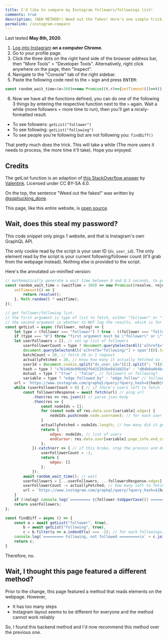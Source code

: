 ```yaml
---
title: I'd like to compare my Instagram followers/followings list!
comments: true
description: (NEW METHOD!) Weed out the fakes! Here's one simple trick to effectively compare your followers and followings list, so you can unfollow those traitors who never follows you back, and keep your Instagram COOL and CLEAN, without leaking your password!
permalink: /instagram-compare
---
```


Last tested **May 8th, 2020**.

1. [Log into Instagram](https://instagram.com) **on a computer Chrome.**
2. Go to your profile page.
3. Click the three dots on the right hand side of the browser address bar, then "More Tools" > "Developer Tools". Alternatively, right click anywhere on the page, then "Inspect".
4. Navigate to the "Console" tab of the right sidebar.
5. Paste the following code next to the `>` sign and press <kbd>ENTER</kbd>:
  ```js
  const random_wait_time=(e=300)=>new Promise((t,r)=>{setTimeout(()=>t(),Math.random()*e)});function readCookie(e){for(var t=e+"=",r=document.cookie.split(";"),o=0;o<r.length;o++){for(var a=r[o];" "==a.charAt(0);)a=a.substring(1,a.length);if(0==a.indexOf(t))return a.substring(t.length,a.length)}return null}const getList=async(e,t)=>{let r="follower"===e||"following"!==e&&"0";if("0"===r)throw'first argument must be "follower" or "following".';let o=[],a=r?document.querySelectorAll('a[href$="followers/"] > span')[0].textContent:document.querySelectorAll('a[href$="following/"] > span')[0].textContent;for(batchCount=20,actuallyFetched=20,userId=document.cookie.split("ds_user_id=")[1].split("; ")[0],hash=r?"c76146de99bb02f6415203be841dd25a":"d04b0a864b4b54837c0d870b0e77e076",mutual=r?"true":"false",variable=r?"edge_followed_by":"edge_follow",url=`https://www.instagram.com/graphql/query/?query_hash=${hash}&variables={"id":"${userId}","include_reel":true,"fetch_mutual":${mutual},"first":"${batchCount}"}`;a>0;){const e=await fetch(url).then(e=>e.json()).then(e=>{const t=[];for(const r of e.data.user[variable].edges)t.push(r.node.username);return actuallyFetched=t.length,{edges:t,endCursor:e.data.user[variable].page_info.end_cursor}}).catch(e=>(a=-1,{edges:[]}));await random_wait_time(),o=[...o,...e.edges],a-=actuallyFetched,url=`https://www.instagram.com/graphql/query/?query_hash=${hash}&variables={"id":"${userId}","include_reel":true,"fetch_mutual":${mutual},"first":${batchCount},"after":"${e.endCursor}"}`}return t||console.log(`========= ${e.toUpperCase()} =========\n`+o.join("\n")),o},findDiff=async()=>{const e=await getList("follower",!0),t=(await getList("following",!0)).filter(t=>-1===e.indexOf(t));return console.log("========= Following, not followed =========\n"+t.join("\n")),t};
  ```
6. Now we have all the functions defined, you can do one of the following 3 things by entering the respective function next to the `>` again. Wait a while (more followers = more time to run), then you'll get a nicely-formatted result.

* To see followers: `getList("follower")`
* To see following: `getList("following")`
* To see people you're following but are not following you: `findDiff()`

That pretty much does the trick. This will take a while (The more users it needs to process, the more time it'll take). Hope you enjoyed.

## Credits
The getList function is an adaption of [this StackOverflow answer](https://stackoverflow.com/a/57443299) by [Valentink](https://stackoverflow.com/users/11899009/valentink). Licensed under CC BY-SA 4.0.

On the top, the sentence "Weed out the fakes!" was written by [@sophucking_done](https://instagram.com/sophucking_done).

This page, like this entire website, is [open source](https://github.com/austinhuang0131/austinhuang0131.github.io/blob/master/instagram-compare.md).

## Wait, does this steal my password?
This code snippet only pings 1 website, and that is Instagram's own GraphQL API.

The only cookie read by the script is your user ID (`ds_user_id`). The only element read by the script is your current following/follower count (it'll grab from the webpage instead). Nothing else is provided to the script.

Here's the annotated un-minified version:

```js
// mathematically generate a wait time between 0 and 0.3 seconds, to prevent ratelimiting
const random_wait_time = (waitTime = 300) => new Promise((resolve, reject) => {
    setTimeout(() => {
        return resolve();
    }, Math.random() * waitTime);
});

// get follower/following list.
// the first argument is type of list to fetch, either "follower" or "following".
// the second argument is whether to NOT log the results, which is for the latter findDiff function, default "false". normal users shouldn't set this to "true"
const getList = async (follower, nolog) => {
    let type = (follower === "follower") ? true : ((follower === "following") ? false : "0"); // convert first one to true/false for convenience
    if (type === "0") throw "first argument must be \"follower\" or \"following\"."; // catch typos
    let userFollowers = [], // set up list of followers
        userFollowerCount = type ? document.querySelectorAll('a[href$="followers/"] > span')[0].textContent :
        document.querySelectorAll('a[href$="following/"] > span')[0].textContent // how many follower/ings do you have?
        batchCount = 20, // fetch 20 in 1 request
        actuallyFetched = 20, // know how many it actually fetched so it doesn't fetch them again
        userId = document.cookie.split("ds_user_id=")[1].split("; ")[0], // find your user id
        hash = type ? "c76146de99bb02f6415203be841dd25a" : "d04b0a864b4b54837c0d870b0e77e076", // hash, apparently these two are constant values, but instagram might change them
        mutual = type ? "true" : "false", // followers or following?
        variable = type ? "edge_followed_by" : "edge_follow" // followers or following? part 2
    url = `https://www.instagram.com/graphql/query/?query_hash=${hash}&variables={"id":"${userId}","include_reel":true,"fetch_mutual":${mutual},"first":"${batchCount}"}`; // set up the url
    while (userFollowerCount > 0) { // if there's users left to fetch
        const followersResponse = await fetch(url) // ping url
            .then(res => res.json()) // parse json body
            .then(res => {
                const nodeIds = [];
                for (const node of res.data.user[variable].edges) {
                    nodeIds.push(node.node.username); // for each user object, find username and put them in the list
                }
                actuallyFetched = nodeIds.length; // how many did it get?
                return {
                    edges: nodeIds, // list of users
                    endCursor: res.data.user[variable].page_info.end_cursor // instagram doesn't allow fetching a lot of users at once, so it needs to know where to start the next fetching
                };
            }).catch(err => { // if this broke, stop the process and dump an empty list
                userFollowerCount = -1;
                return {
                    edges: []
                };
            });
        await random_wait_time(); // wait
        userFollowers = [...userFollowers, ...followersResponse.edges]; // append the newly-acquired list to the old list
        userFollowerCount -= actuallyFetched; // how many left to fetch?
        url = `https://www.instagram.com/graphql/query/?query_hash=${hash}&variables={"id":"${userId}","include_reel":true,"fetch_mutual":${mutual},"first":${batchCount},"after":"${followersResponse.endCursor}"}`; // remake url
    }
    if (!nolog) console.log(`========= ${follower.toUpperCase()} =========\n` + userFollowers.join("\n")); // show
    return userFollowers;
};

const findDiff = async () => {
    const a = await getList("follower", true),
        b = await getList("following", true),
        c = b.filter(u => a.indexOf(u) === -1); // for each followings, if not follower, then push to list
    console.log(`========= Following, not followed =========\n` + c.join("\n")) // show
    return c;
}
```

Therefore, no.

## Wait, I thought this page featured a different method?
Prior to the change, this page featured a method that reads elements on the webpage. However,

* It has too many steps
* Instagram layout seems to be different for everyone and the method cannot work reliably

So, I found this backend method and I'd now recommend this method over the previous one.
